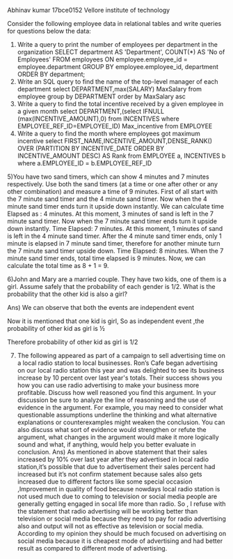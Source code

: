 Abhinav kumar
17bce0152
Vellore institute of technology

Consider the following employee data in relational tables and write queries for questions below the data:

1) Write a query to print the number of employees per department in the organization
SELECT department AS 'Department', 
COUNT(*) AS 'No of Employees' 
FROM employees 
ON employee.employee_id = employee.department 
GROUP BY employee.employee_id, department 
ORDER BY department;
2) Write an SQL query to find the name of the top-level manager of each department
select DEPARTMENT,max(SALARY) MaxSalary from employee group by DEPARTMENT order by MaxSalary asc
3) Write a query to find the total incentive received by a given employee in a given month
select DEPARTMENT,(select IFNULL (max(INCENTIVE_AMOUNT),0) from INCENTIVES where EMPLOYEE_REF_ID=EMPLOYEE_ID) Max_incentive from EMPLOYEE
4) Write a query to find the month where employees got maximum incentive
select FIRST_NAME,INCENTIVE_AMOUNT,DENSE_RANK() OVER (PARTITION BY INCENTIVE_DATE ORDER BY  INCENTIVE_AMOUNT DESC) AS Rank from EMPLOYEE a, INCENTIVES b where a.EMPLOYEE_ID = b.EMPLOYEE_REF_ID

5)You have two sand timers, which can show 4 minutes and 7 minutes respectively. Use both the sand timers (at a time or one after other or any other combination) and measure a time of 9 minutes.
First of all start with  the 7 minute sand timer and the 4 minute sand timer.
Now when the 4 minute sand timer ends turn it upside down instantly.
We can calculate time Elapsed as : 4 minutes. At this moment, 3 minutes of sand is left in the 7 minute sand timer.
Now when the 7 minute sand timer ends turn it upside down instantly.
Time Elapsed: 7 minutes. At this moment, 1 minutes of sand is left in the 4 minute sand timer.
After the 4 minute sand timer ends, only 1 minute is elapsed in 7 minute sand timer, therefore for another minute turn the 7 minute sand timer upside down.
Time Elapsed: 8 minutes.
When the 7 minute sand timer ends, total time elapsed is 9 minutes.
Now, we can calculate the total time as  8 + 1 = 9.

6)John and Mary are a married couple. They have two kids, one of them is a girl. Assume safely that the probability of each gender is 1/2. What is the probability that the other kid is also a girl?

Ans)
We can observe that both the events are independent event

Now it is mentioned that one kid is girl,
So as independent event ,the probability of other kid as girl is ½

Therefore  probability of other kid as girl is 1/2 

7. The following appeared as part of a campaign to sell advertising time on a local radio station to local businesses. Ron’s Cafe began advertising on our local radio station this year and was delighted to see its business increase by 10 percent over last year's totals. Their success shows you how you can use radio advertising to make your business more profitable. 
Discuss how well reasoned you find this argument. In your discussion be sure to analyze the line of reasoning and the use of evidence in the argument. For example, you may need to consider what questionable assumptions underline the thinking and what alternative explanations or counterexamples might weaken the conclusion. You can also discuss what sort of evidence would strengthen or refute the argument, what changes in the argument would make it more logically sound and what, if anything, would help you better evaluate in conclusion.
Ans)
As mentioned in above statement that their sales increased by 10% over last year after they advertised in local radio station,it’s possible that due to advertisement their sales percent had increased but it’s not confirm statement because sales also gets increased due to different factors like some special occasion ,Improvement in quality of food because nowdays local radio station is not used much due to coming to television or social media people are generally getting engaged in socal life more than radio.
So , I refuse with the statement that radio advertising will be working better than television or social media because they need to pay for radio advertising also and output will not as effective as television or social media.
According to my opinion they should be much focused on advertising on social media because it is cheapest mode of advertising and had better result as compared to different mode of advertising. 
